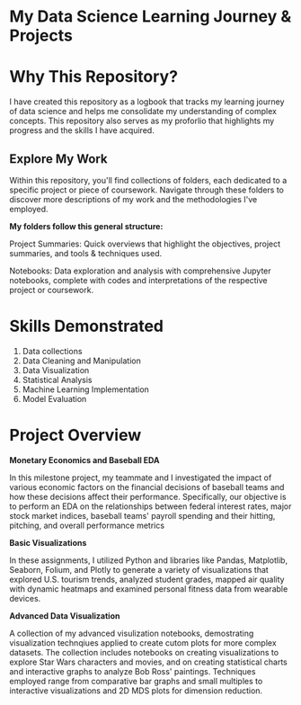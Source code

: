 # My Data Science Learning Journey & Projects

# Why This Repository?
I have created this repository as a logbook that tracks my learning journey of data science and helps me consolidate my understanding of complex concepts. This repository also serves as my proforlio that highlights my progress and the skills I have acquired. 

## Explore My Work
Within this repository, you'll find collections of folders, each dedicated to a specific project or piece of coursework. Navigate through these folders to discover more descriptions of my work and the methodologies I've employed. 

**My folders follow this general structure:**

Project Summaries: Quick overviews that highlight the objectives, project summaries, and tools & techniques used.

Notebooks: Data exploration and analysis with comprehensive Jupyter notebooks, complete with codes and interpretations of the respective project or coursework.

# Skills Demonstrated
1. Data collections
2. Data Cleaning and Manipulation
3. Data Visualization
4. Statistical Analysis
5. Machine Learning Implementation
6. Model Evaluation

# Project Overview
**Monetary Economics and Baseball EDA**

In this milestone project, my teammate and I investigated the impact of various economic factors on the financial decisions of baseball teams and how these decisions affect their performance. Specifically, our objective is to perform an EDA on the relationships between federal interest rates, major stock market indices, baseball teams' payroll spending and their hitting, pitching, and overall performance metrics

**Basic Visualizations**

In these assignments, I utilized Python and libraries like Pandas, Matplotlib, Seaborn, Folium, and Plotly to generate a variety of visualizations that explored U.S. tourism trends, analyzed student grades, mapped air quality with dynamic heatmaps and examined personal fitness data from wearable devices. 

**Advanced Data Visualization**

A collection of my advanced visulization notebooks, demostrating visualization technqiues applied to create cutom plots for more complex datasets. The collection includes notebooks on creating visualizations to explore Star Wars characters and movies, and on creating statistical charts and interactive graphs to analyze Bob Ross' paintings. Techniques employed range from comparative bar graphs and small multiples to interactive visualizations and 2D MDS plots for dimension reduction.